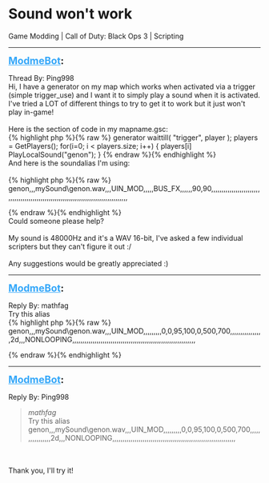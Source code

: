 # Sound won't work
Game Modding | Call of Duty: Black Ops 3 | Scripting

---
<strong style="font-size: 1.4em;"><span style="text-decoration: underline;text-decoration-color: #34a7f9;"><span style="color:#34a7f9;">ModmeBot</span></span>:</strong>

<p>Thread By: Ping998<br />Hi, I have a generator on my map which works when activated via a trigger (simple trigger_use) and I want it to simply play a sound when it is activated. I&#39;ve tried a LOT of different things to try to get it to work but it just won&#39;t play in-game!<br /> <br />Here is the section of code in my mapname.gsc:<br />{% highlight php %}{% raw %}
generator waittill( "trigger", player );
	players = GetPlayers();
	for(i=0; i &lt; players.size; i++)
	{
		players[i] PlayLocalSound("genon");
	}
{% endraw %}{% endhighlight %}
 <br />And here is the soundalias I&#39;m using:<br /> <br />{% highlight php %}{% raw %}
genon,,,mySound\genon.wav,,,UIN_MOD,,,,,BUS_FX,,,,,,90,90,,,,,,,,,,,,,,,,,,,,,,,,,,,,,,,,,,,,,,,,,,,,,,,,,,,,,,,,,,,,,,,,,,,,,,,,,,,,,,,,,,,

{% endraw %}{% endhighlight %}
 <br />Could someone please help?<br /> <br />My sound is 48000Hz and it&#39;s a WAV 16-bit, I&#39;ve asked a few individual scripters but they can&#39;t figure it out :/<br /> <br />Any suggestions would be greatly appreciated :)</p>

---
<strong style="font-size: 1.4em;"><span style="text-decoration: underline;text-decoration-color: #34a7f9;"><span style="color:#34a7f9;">ModmeBot</span></span>:</strong>

<p>Reply By: mathfag<br />Try this alias<br />{% highlight php %}{% raw %}
genon,,,mySound\genon.wav,,,UIN_MOD,,,,,,,,,0,0,95,100,0,500,700,,,,,,,,,,,,,,,,2d,,,NONLOOPING,,,,,,,,,,,,,,,,,,,,,,,,,,,,,,,,,,,,,,,,,,,,,,,,,,,,,,,,,,,,,

{% endraw %}{% endhighlight %}
</p>

---
<strong style="font-size: 1.4em;"><span style="text-decoration: underline;text-decoration-color: #34a7f9;"><span style="color:#34a7f9;">ModmeBot</span></span>:</strong>

<p>Reply By: Ping998<br /><blockquote><em>mathfag</em><br />Try this alias genon,,,mySound\genon.wav,,,UIN_MOD,,,,,,,,,0,0,95,100,0,500,700,,,,,,,,,,,,,,,,2d,,,NONLOOPING,,,,,,,,,,,,,,,,,,,,,,,,,,,,,,,,,,,,,,,,,,,,,,,,,,,,,,,,,,,,,</blockquote><br /> <br />Thank you, I&#39;ll try it!</p>
